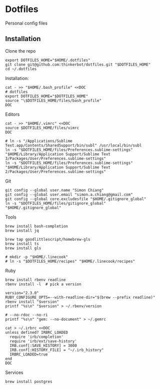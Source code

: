 # Dotfiles

Personal config files

## Installation

Clone the repo

    export DOTFILES_HOME="$HOME/.dotfiles"
    git clone git@github.com:thinkerbot/dotfiles.git "$DOTFILES_HOME"
    cd ~/.dotfiles

Installation:

    cat - >> "$HOME/.bash_profile" <<DOC
    # dotfiles
    export DOTFILES_HOME="$DOTFILES_HOME"
    source "\$DOTFILES_HOME/files/bash_profile"
    DOC

Editors

    cat - >> "$HOME/.vimrc" <<DOC
    source $DOTFILES_HOME/files/vimrc
    DOC

    # ln -s "/Applications/Sublime Text.app/Contents/SharedSupport/bin/subl" /usr/local/bin/subl
    ln -s "$DOTFILES_HOME/files/Preferences.sublime-settings" "$HOME/Library/Application Support/Sublime Text 3/Packages/User/Preferences.sublime-settings"
    ln -s "$DOTFILES_HOME/files/Preferences.sublime-settings" "$HOME/Library/Application Support/Sublime Text 2/Packages/User/Preferences.sublime-settings"

Git

    git config --global user.name "Simon Chiang"
    git config --global user.email "simon.a.chiang@gmail.com"
    git config --global core.excludesfile "$HOME/.gitignore_global"
    ln -s "$DOTFILES_HOME/files/gitignore_global" "$HOME/.gitignore_global"

Tools

    brew install bash-completion
    brew install jq

    brew tap goodlittlescript/homebrew-gls
    brew install ts
    brew install gls

    # mkdir -p "$HOME/.linecook"
    # ln -s "$DOTFILES_HOME/recipes" "$HOME/.linecook/recipes"

Ruby

    brew install rbenv readline
    rbenv install -l  # pick a version

    version="2.3.0"
    RUBY_CONFIGURE_OPTS=--with-readline-dir="$(brew --prefix readline)" rbenv install "$version"
    printf "%s\n" "$version" > ~/.rbenv/version

    # --no-rdoc --no-ri
    printf "%s\n" "gem: --no-document" > ~/.gemrc

    cat > ~/.irbrc <<DOC
    unless defined? IRBRC_LOADED
      require 'irb/completion'
      require 'irb/ext/save-history'
      IRB.conf[:SAVE_HISTORY] = 3000
      IRB.conf[:HISTORY_FILE] = "~/.irb_history"
      IRBRC_LOADED=true
    end
    DOC

Services

    brew install postgres
